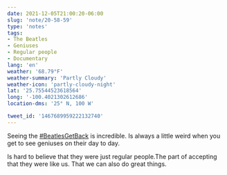 ```yaml
---
date: 2021-12-05T21:00:20-06:00
slug: 'note/20-58-59'
type: 'notes'
tags:
- The Beatles
- Geniuses
- Regular people
- Documentary
lang: 'en'
weather: '68.79°F'
weather-summary: 'Partly Cloudy'
weather-icon: 'partly-cloudy-night'
lat: '25.75544523618564'
long: '-100.4021302612686'
location-dms: '25° N, 100 W'

tweet_id: '1467689959222132740'
---
```

Seeing  the [#BeatlesGetBack](https://twitter.com/hashtag/BeatlesGetBack) is incredible. Is always a little weird when you get to see geniuses on their day to day.

Is hard to believe that they were just regular people.The part of accepting that they were like us. That we can also do great things.